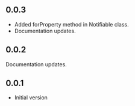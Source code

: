 ## 0.0.3

- Added forProperty method in Notifiable class.
- Documentation updates.

## 0.0.2

Documentation updates.

## 0.0.1

- Initial version



